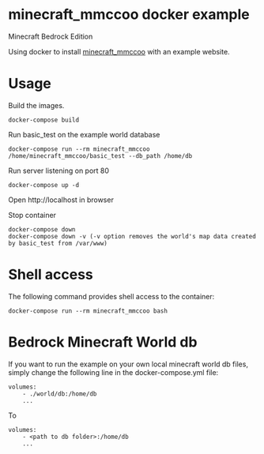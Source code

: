 # minecraft_mmccoo docker example
Minecraft Bedrock Edition

Using docker to install [minecraft_mmccoo](https://github.com/mmccoo/minecraft_mmccoo) with an example website. 

# Usage
Build the images.

    docker-compose build
    
Run basic_test on the example world database

    docker-compose run --rm minecraft_mmccoo /home/minecraft_mmccoo/basic_test --db_path /home/db
    
Run server listening on port 80

    docker-compose up -d
    
Open http://localhost in browser

Stop container

    docker-compose down
    docker-compose down -v (-v option removes the world's map data created by basic_test from /var/www)

# Shell access
The following command provides shell access to the container:

    docker-compose run --rm minecraft_mmccoo bash
    
# Bedrock Minecraft World db
If you want to run the example on your own local minecraft world db files, simply change the following line in the docker-compose.yml file:

    volumes: 
        - ./world/db:/home/db
        ...

To

    volumes: 
        - <path to db folder>:/home/db
        ...
